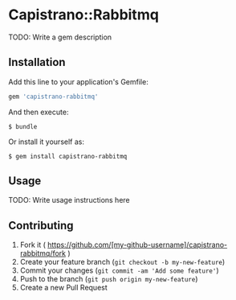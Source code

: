 # Capistrano::Rabbitmq

TODO: Write a gem description

## Installation

Add this line to your application's Gemfile:

```ruby
gem 'capistrano-rabbitmq'
```

And then execute:

    $ bundle

Or install it yourself as:

    $ gem install capistrano-rabbitmq

## Usage

TODO: Write usage instructions here

## Contributing

1. Fork it ( https://github.com/[my-github-username]/capistrano-rabbitmq/fork )
2. Create your feature branch (`git checkout -b my-new-feature`)
3. Commit your changes (`git commit -am 'Add some feature'`)
4. Push to the branch (`git push origin my-new-feature`)
5. Create a new Pull Request
